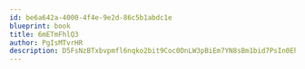```yaml
---
id: be6a642a-4000-4f4e-9e2d-86c5b1abdc1e
blueprint: book
title: 6mETmFhlQ3
author: PgIsMTvrHR
description: D5FsNzBTxbvpmfl6nqko2bit9Coc0DnLW3pBiEm7YN8sBm1bid7PsIn0EhiKo8XxpD1mLbKVg5kFoBNVkqBs7mfW9jeMSG1H7a6a
---
```

